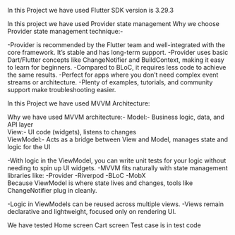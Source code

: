 In this Project we have used Flutter SDK version is 3.29.3

In this project we have used Provider state management
Why we choose Provider state management technique:-

-Provider is recommended by the Flutter team and well-integrated with the core framework. It’s stable and has long-term support.
-Provider uses basic Dart/Flutter concepts like ChangeNotifier and BuildContext, making it easy to learn for beginners.
-Compared to BLoC, it requires less code to achieve the same results.
-Perfect for apps where you don’t need complex event streams or architecture.
-Plenty of examples, tutorials, and community support make troubleshooting easier.

In this Project we have used MVVM Architecture:

Why we have used MVVM architecture:-
 Model:-     Business logic, data, and API layer                                         
 View:-       UI code (widgets), listens to changes                                       
 ViewModel:- Acts as a bridge between View and Model, manages state and logic for the UI 

-With logic in the ViewModel, you can write unit tests for your logic without needing to spin up UI widgets.
-MVVM fits naturally with state management libraries like:
    -Provider
    -Riverpod
    -BLoC
    -MobX    
        Because ViewModel is where state lives and changes, tools like ChangeNotifier plug in cleanly.

-Logic in ViewModels can be reused across multiple views.
-Views remain declarative and lightweight, focused only on rendering UI.

We have tested 
Home screen 
Cart screen
Test case is in test code